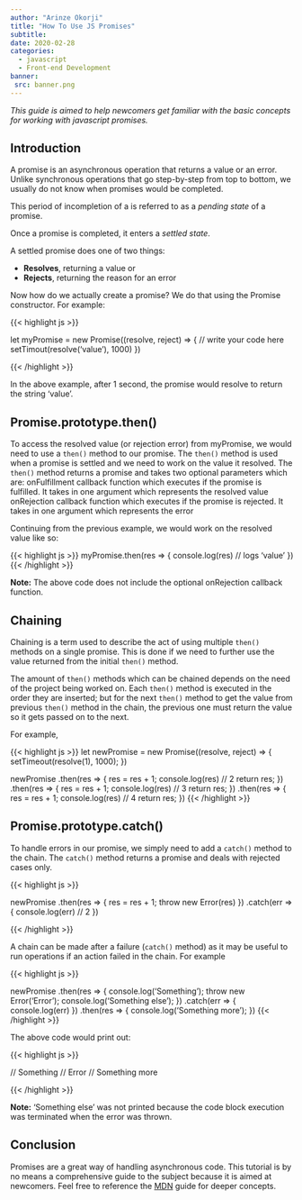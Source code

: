 ```yaml
---
author: "Arinze Okorji"
title: "How To Use JS Promises"
subtitle:
date: 2020-02-28
categories: 
  - javascript
  - Front-end Development
banner: 
 src: banner.png
---
```


*This guide is aimed to help newcomers get familiar with the basic concepts for working with javascript promises.*
<!--more-->

## Introduction
A promise is an asynchronous operation that returns a value or an error. Unlike synchronous operations that go step-by-step from top to bottom, we usually do not know when promises would be completed. 

This period of incompletion of a is referred to as a *pending state* of a promise.

Once a promise is completed, it enters a *settled state*.

A settled promise does one of two things: 
- **Resolves**, returning a value or
- **Rejects**, returning the reason for an error

Now how do we actually create a promise? We do that using the Promise constructor. For example:

{{< highlight js >}}

let myPromise = new Promise((resolve, reject) => {
// write your code here
setTimout(resolve(‘value’), 1000)
})

{{< /highlight >}}

In the above example, after 1 second, the promise would resolve to return the string ‘value’.

## Promise.prototype.then()
To access the resolved value (or rejection error) from myPromise, we would need to use a `then()` method to our promise.
The `then()` method is used when a promise is settled and we need to work on the value it resolved. The `then()` method returns a promise and takes two optional parameters which are:
onFulfillment callback function which executes if the promise is fulfilled. It takes in one argument which represents the resolved value
onRejection callback function which executes if the promise is rejected. It takes in one argument which represents the error

Continuing from the previous example, we would work on the resolved value like so:

{{< highlight js >}}
myPromise.then(res => {
console.log(res) // logs ‘value’
})
{{< /highlight >}}

**Note:**  The above code does not include the optional onRejection callback function.

## Chaining
Chaining is a term used to describe the act of using multiple `then()` methods on a single promise. This is done if we need to further use the value returned from the initial `then()` method. 

The amount of `then()` methods which can be chained depends on the need of the project being worked on. Each `then()` method is executed in the order they are inserted; but for the next `then()` method to get the value from previous `then()` method in the chain, the previous one must return the value so it gets passed on to the next.

For example,

{{< highlight js >}}
let newPromise = new Promise((resolve, reject) => {
 setTimeout(resolve(1), 1000);
})


newPromise
.then(res => {
  res = res + 1;
  console.log(res) // 2
  return res;
})
.then(res => {
  res = res + 1;
  console.log(res) // 3
  return res;
})
.then(res => {
  res = res + 1;
  console.log(res) // 4
  return res;
})
{{< /highlight >}}


## Promise.prototype.catch()
To handle errors in our promise, we simply need to add a `catch()` method to the chain. The `catch()` method returns a promise and deals with rejected cases only.

{{< highlight js >}}

newPromise
.then(res => {
  res = res + 1;
  throw new Error(res)
})
.catch(err => {
  console.log(err) // 2
})

{{< /highlight >}}

A chain can be made after a failure (`catch()` method) as it may be useful to run operations if an action failed in the chain. For example

{{< highlight js >}}

newPromise
.then(res => {
  console.log(‘Something’);
  throw new Error(‘Error’);
console.log(‘Something else’);
})
.catch(err => {
  console.log(err)
})
.then(res => {
  console.log(‘Something more’);
})
{{< /highlight >}}

The above code would print out:

{{< highlight js >}}

// Something
// Error
// Something more

{{< /highlight >}}

**Note:** ‘Something else’ was not printed because the code block execution was terminated when the error was thrown.


## Conclusion
Promises are a great way of handling asynchronous code. This tutorial is by no means a comprehensive guide to the subject because it is aimed at newcomers. Feel free to reference the [MDN](https://developer.mozilla.org/en-US/docs/Web/JavaScript/Reference/Global_Objects/Promise) guide for deeper concepts.
